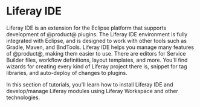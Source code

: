 # Liferay IDE

Liferay IDE is an extension for the Eclipse platform that supports development
of @product@ plugins. The Liferay IDE environment is fully integrated with
Eclipse, and is designed to work with other tools such as Gradle, Maven, and
BndTools. Liferay IDE helps you manage many features of @product@, making them
easier to use. There are editors for Service Builder files, workflow
definitions, layout templates, and more. You'll find wizards for creating every
kind of Liferay project there is, snippet for tag libraries, and auto-deploy of
changes to plugins.

In this section of tutorials, you'll learn how to install Liferay IDE and
develop/manage Liferay modules using Liferay Workspace and other technologies.
